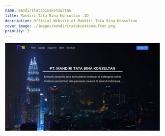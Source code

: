 ```yaml
---
name: mandiritatabinakonsultan
title: Mandiri Tata Bina Konsultan .ID
description: Official Website of Mandiri Tata Bina Konsultan
cover_image: ./images/mandiritatabinakonsultan.png
priority: 3
---
```


![Mandiritatabinakonsultan.id](./images/mandiritatabinakonsultan.png)

